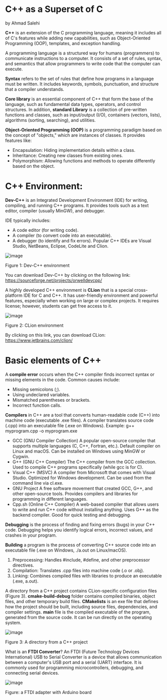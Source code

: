 # C++ as a Superset of C
by Ahmad Salehi

**C++** is an extension of the C programming language, meaning it includes all of C's features while adding new capabilities, such as Object-Oriented Programming (OOP), templates, and exception handling.

A programming language is a structured way for humans (programmers) to communicate instructions to a computer. It consists of a set of rules, syntax, and semantics that allow programmers to write code that the computer can execute.

**Syntax** refers to the set of rules that define how programs in a language must be written. It includes keywords, symbols, punctuation, and structure that a compiler understands.

**Core library** is an essential component of C++ that form the base of the language, such as fundamental data types, operators, and control structures. In addition, **standard Library** is a collection of pre-written functions and classes, such as input/output (I/O), containers (vectors, lists), algorithms (sorting, searching), and utilities.

**Object-Oriented Programming (OOP)** is a programming paradigm based on the concept of "objects," which are instances of classes. It provides features like:
  - Encapsulation: Hiding implementation details within a class.
  - Inheritance: Creating new classes from existing ones.
  - Polymorphism: Allowing functions and methods to operate differently based on the object.

# C++ Environment:
**Dev-C++** is an Integrated Development Environment (IDE) for writing, compiling, and running C++ programs. It provides tools such as a text editor, compiler (usually MinGW), and debugger.

IDE typically includes:
  - A code editor (for writing code).
  - A compiler (to convert code into an executable).
  - A debugger (to identify and fix errors).
Popular C++ IDEs are Visual Studio, NetBeans, Eclipse, CodeLite and Clion.

![image](https://github.com/user-attachments/assets/1b52fc3c-c349-4d4d-a7cb-79f259af90fc)

Figure 1: Dev-C++ environment

You can download Dev-C++ by clicking on the following link:
https://sourceforge.net/projects/orwelldevcpp/

A highly developed C++ environment is **CLion** that is a special cross-platform IDE for C and C++. It has user-friendly environment and powerful features, especially when working on large or complex projects. It requires license; however, students can get free access to it.

![image](https://github.com/user-attachments/assets/26cf2db4-6330-4f92-aa14-947866518a38)

Figure 2: CLion environment

By clicking on this link, you can download CLion:
https://www.jetbrains.com/clion/

# Basic elements of C++
A **compile error** occurs when the C++ compiler finds incorrect syntax or missing elements in the code. Common causes include:
  - Missing semicolons (;).
  - Using undeclared variables.
  - Mismatched parentheses or brackets.
  - Incorrect function calls.

**Compilers** in C++ are a tool that converts human-readable code (C++) into machine code (executable .exe files). A compiler translates source code (.cpp) into an executable file (.exe on Windows). Example: g++ myprogram.cpp -o myprogram.exe
  - GCC (GNU Compiler Collection)
    A popular open-source compiler that supports multiple languages (C, C++, Fortran, etc.).
    Default compiler on Linux and macOS.
    Can be installed on Windows using MinGW or Cygwin.
  - G++ (GNU C++ Compiler)
    The C++ compiler from the GCC collection.
    Used to compile C++ programs specifically (while gcc is for C).
  - Visual C++ (MSVC)
    A compiler from Microsoft that comes with Visual Studio.
    Optimized for Windows development.
    Can be used from the command line via cl.exe.
  - GNU Project
    A free software movement that created GCC, G++, and other open-source tools.
    Provides compilers and libraries for programming in different languages.
  - Cpp.sh (Online C++ Compiler)
    A web-based compiler that allows users to write and run C++ code without installing anything.
    Uses G++ as the backend compiler.
    Good for quick testing and debugging.

**Debugging** is the process of finding and fixing errors (bugs) in your C++ code. Debugging helps you identify logical errors, incorrect values, and crashes in your program.

**Building** a program is the process of converting C++ source code into an executable file (.exe on Windows, ./a.out on Linux/macOS).
  1.	Preprocessing: Handles #include, #define, and other preprocessor directives.
  2.	Compilation: Translates .cpp files into machine code (.o or .obj).
  3.	Linking: Combines compiled files with libraries to produce an executable (.exe, a.out).


A directory from a C++ project contains CLion-specific configuration files (Figure 3).
**cmake-build-debug** folder contains compiled binaries, object files, and other temporary build files.
**CMakelists** is an exe file that defines how the project should be built, including source files, dependencies, and compiler settings.
**main** file is the compiled executable of the program, generated from the source code. It can be run directly on the operating system.

![image](https://github.com/user-attachments/assets/2f56ce8a-347e-4485-806f-7981c5dc2172)

Figure 3: A directory from a C++ project

What is an **FTDI Converter**? An FTDI (Future Technology Devices International) USB to Serial Converter is a device that allows communication between a computer's USB port and a serial (UART) interface. It is commonly used for programming microcontrollers, debugging, and connecting serial devices.

![image](https://github.com/user-attachments/assets/afccda00-d1a4-4588-afdd-c624fe9074cc)

Figure: a FTDI adapter with Arduino board
